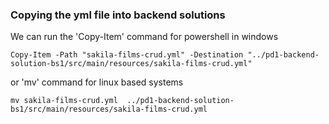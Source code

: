 ### Copying the yml file into backend solutions
We can run the 'Copy-Item' command for powershell in windows

` Copy-Item -Path "sakila-films-crud.yml" -Destination "../pd1-backend-solution-bs1/src/main/resources/sakila-films-crud.yml" `

or 'mv' command for linux based systems

` mv sakila-films-crud.yml  ../pd1-backend-solution-bs1/src/main/resources/sakila-films-crud.yml `